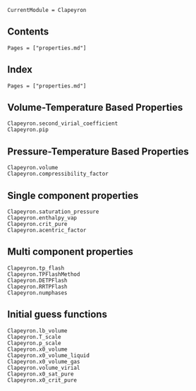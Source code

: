 ```@meta
CurrentModule = Clapeyron
```

## Contents

```@contents
Pages = ["properties.md"]
```

## Index

```@index
Pages = ["properties.md"]
```

## Volume-Temperature Based Properties

```@docs
Clapeyron.second_virial_coefficient
Clapeyron.pip
```
## Pressure-Temperature Based Properties

```@docs
Clapeyron.volume
Clapeyron.compressibility_factor
```
## Single component properties

```@docs
Clapeyron.saturation_pressure
Clapeyron.enthalpy_vap
Clapeyron.crit_pure
Clapeyron.acentric_factor
```

## Multi component properties

```@docs
Clapeyron.tp_flash
Clapeyron.TPFlashMethod
Clapeyron.DETPFlash
Clapeyron.RRTPFlash
Clapeyron.numphases
```

## Initial guess functions
```@docs
Clapeyron.lb_volume
Clapeyron.T_scale
Clapeyron.p_scale
Clapeyron.x0_volume
Clapeyron.x0_volume_liquid
Clapeyron.x0_volume_gas
Clapeyron.volume_virial
Clapeyron.x0_sat_pure
Clapeyron.x0_crit_pure
```


